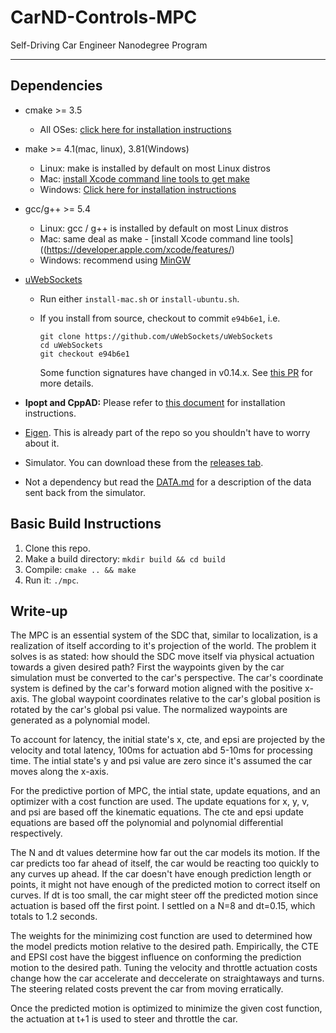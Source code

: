 # CarND-Controls-MPC

Self-Driving Car Engineer Nanodegree Program

---

## Dependencies

* cmake >= 3.5

  * All OSes: [click here for installation instructions](https://cmake.org/install/)

* make >= 4.1(mac, linux), 3.81(Windows)

  * Linux: make is installed by default on most Linux distros
  * Mac: [install Xcode command line tools to get make](https://developer.apple.com/xcode/features/)
  * Windows: [Click here for installation instructions](http://gnuwin32.sourceforge.net/packages/make.htm)

* gcc/g++ >= 5.4

  * Linux: gcc / g++ is installed by default on most Linux distros
  * Mac: same deal as make - [install Xcode command line tools]((https://developer.apple.com/xcode/features/)
  * Windows: recommend using [MinGW](http://www.mingw.org/)

* [uWebSockets](https://github.com/uWebSockets/uWebSockets)

  * Run either `install-mac.sh` or `install-ubuntu.sh`.
  * If you install from source, checkout to commit `e94b6e1`, i.e.

    ```
    git clone https://github.com/uWebSockets/uWebSockets
    cd uWebSockets
    git checkout e94b6e1
    ```

    Some function signatures have changed in v0.14.x. See [this PR](https://github.com/udacity/CarND-MPC-Project/pull/3) for more details.

* **Ipopt and CppAD:** Please refer to [this document](https://github.com/udacity/CarND-MPC-Project/blob/master/install_Ipopt_CppAD.md) for installation instructions.

* [Eigen](http://eigen.tuxfamily.org/index.php?title=Main_Page). This is already part of the repo so you shouldn't have to worry about it.

* Simulator. You can download these from the [releases tab](https://github.com/udacity/self-driving-car-sim/releases).

* Not a dependency but read the [DATA.md](./DATA.md) for a description of the data sent back from the simulator.

## Basic Build Instructions

1. Clone this repo.
2. Make a build directory: `mkdir build && cd build`
3. Compile: `cmake .. && make`
4. Run it: `./mpc`.

## Write-up

The MPC is an essential system of the SDC that, similar to localization, is a realization of itself according to it's projection of the world. The problem it solves is as stated: how should the SDC move itself via physical actuation towards a given desired path? First the waypoints given by the car simulation must be converted to the car's perspective. The car's coordinate system is defined by the car's forward motion aligned with the positive x-axis. The global waypoint coordinates relative to the car's global position is rotated by the car's global psi value. The normalized waypoints are generated as a polynomial model. 

To account for latency, the initial state's x, cte, and epsi are projected by the velocity and total latency, 100ms for actuation abd 5-10ms for processing time. The intial state's y and psi value are zero since it's assumed the car moves along the x-axis.

For the predictive portion of MPC, the intial state, update equations, and an optimizer with a cost function are used. The update equations for x, y, v, and psi are based off the kinematic equations. The cte and epsi update equations are based off the polynomial and polynomial differential respectively.

The N and dt values determine how far out the car models its motion. If the car predicts too far ahead of itself, the car would be reacting too quickly to any curves up ahead. If the car doesn't have enough prediction length or points, it might not have enough of the predicted motion to correct itself on curves. If dt is too small, the car might steer off the predicted motion since actuation is based off the first point. I settled on a N=8 and dt=0.15, which totals to 1.2 seconds.

The weights for the minimizing cost function are used to determined how the model predicts motion relative to the desired path.  Empirically, the CTE and EPSI cost have the biggest influence on conforming the prediction motion to the desired path. Tuning the velocity and throttle actuation costs change how the car accelerate and deccelerate on straightaways and turns. The steering related costs prevent the car from moving erratically.

Once the predicted motion is optimized to minimize the given cost function, the actuation at t+1 is used to steer and throttle the car.
